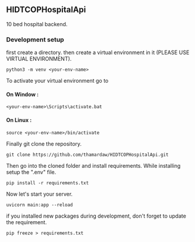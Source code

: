## HIDTCOPHospitalApi

10 bed hospital backend.

### Development setup

first create a directory. then create a virtual environment in it (PLEASE USE VIRTUAL ENVIRONMENT).

```shell
python3 -m venv <your-env-name>
```

To activate your virtual environment go to

#### On Window :

```shell
<your-env-name>\Scripts\activate.bat
```

#### On Linux :

```shell
source <your-env-name>/bin/activate
```

Finally git clone the repository.

```shell
git clone https://github.com/thamardaw/HIDTCOPHospitalApi.git
```

Then go into the cloned folder and install requirements. While installing setup the ".env" file.

```shell
pip install -r requirements.txt
```

Now let's start your server.

```shell
uvicorn main:app --reload
```

if you installed new packages during development, don't forget to update the requirement.

```shell
pip freeze > requirements.txt
```
